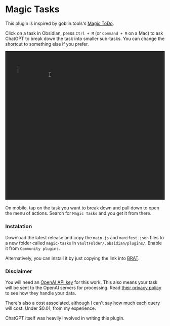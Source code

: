 # Magic Tasks

This plugin is inspired by goblin.tools's [Magic ToDo](https://goblin.tools/).

Click on a task in Obsidian, press `Ctrl + M` (or `Command + M` on a Mac) to ask ChatGPT to break down the task into smaller sub-tasks. You can change the shortcut to something else if you prefer.

![Screen recording of Magic Tasks in action](https://raw.githubusercontent.com/nicucalcea/obsidian-magic-tasks/master/magic-tasks-demo.gif)

On mobile, tap on the task you want to break down and pull down to open the menu of actions. Search for `Magic Tasks` and you get it from there.

### Instalation

Download the latest release and copy the `main.js` and `manifest.json` files to a new folder called `magic-tasks` in `VaultFolder/.obsidian/plugins/`. Enable it from `Community plugins`.

Alternatively, you can install it by just copying the link into [BRAT](https://github.com/TfTHacker/obsidian42-brat).

### Disclaimer

You will need an [OpenAI API key](https://platform.openai.com/docs/api-reference) for this work. This also means your task will be sent to the OpenAI servers for processing. Read [their privacy policy](https://openai.com/policies/api-data-usage-policies) to see how they handle your data.

There's also a cost associated, although I can't say how much each query will cost. Under $0.01, from my experience.

ChatGPT itself was heavily involved in writing this plugin.